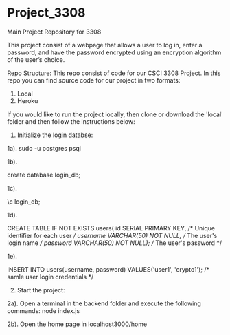 # Project_3308
Main Project Repository for 3308

This project consist of a webpage that allows a user to log in, enter a password, and have the password encrypted using an encryption algorithm of the user’s choice. 


Repo Structure:
This repo consist of code for our CSCI 3308 Project.  In this repo you can find source code for our project in two formats:
1. Local
2. Heroku

If you would like to run the project locally, then clone or download the 'local' folder and then follow the instructions below:

1. Initialize the login databse:

1a).
sudo -u postgres psql

1b).

create database login_db;

1c).

\c login_db;

1d). 

CREATE TABLE IF NOT EXISTS users(
  id SERIAL PRIMARY KEY,           /* Unique identifier for each user */
  username VARCHAR(50) NOT NULL,   /* The user's login name */
  password VARCHAR(50) NOT NULL);  /* The user's password */


1e).

INSERT INTO users(username, password)
VALUES('user1', 'crypto1'); /* samle user login credentials */

2. Start the project:

2a). Open a terminal in the backend folder and execute the following commands:
node index.js

2b). Open the home page in localhost3000/home

